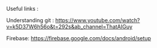 Useful links : 


Understanding git : 
https://www.youtube.com/watch?v=k5D37W6h56o&t=292s&ab_channel=ThatAIGuy

Firebase: 
https://firebase.google.com/docs/android/setup
